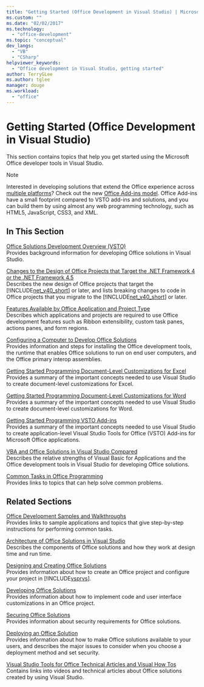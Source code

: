 ```yaml
---
title: "Getting Started (Office Development in Visual Studio) | Microsoft Docs"
ms.custom: ""
ms.date: "02/02/2017"
ms.technology: 
  - "office-development"
ms.topic: "conceptual"
dev_langs: 
  - "VB"
  - "CSharp"
helpviewer_keywords: 
  - "Office development in Visual Studio, getting started"
author: TerryGLee
ms.author: tglee
manager: douge
ms.workload: 
  - "office"
---
```

# Getting Started (Office Development in Visual Studio)
  This section contains topics that help you get started using the Microsoft Office developer tools in Visual Studio.  
  
> [!NOTE]  
>  Interested in developing solutions that extend the Office experience across [multiple platforms](https://dev.office.com/add-in-availability)? Check out the new [Office Add-ins model](https://dev.office.com/docs/add-ins/overview/office-add-ins). Office Add-ins have a small footprint compared to VSTO add-ins and solutions, and you can build them by using almost any web programming technology, such as HTML5, JavaScript, CSS3, and XML.  
  
## In This Section  
 [Office Solutions Development Overview &#40;VSTO&#41;](../vsto/office-solutions-development-overview-vsto.md)  
 Provides background information for developing Office solutions in Visual Studio.  
  
 [Changes to the Design of Office Projects that Target the .NET Framework 4 or the .NET Framework 4.5](../vsto/changes-to-the-design-of-office-projects-that-target-the-dotnet-framework-4-or-the-dotnet-framework-4-5.md)  
 Describes the new design of Office projects that target the [!INCLUDE[net_v40_short](../sharepoint/includes/net-v40-short-md.md)] or later, and lists breaking changes to code in Office projects that you migrate to the [!INCLUDE[net_v40_short](../sharepoint/includes/net-v40-short-md.md)] or later.  
  
 [Features Available by Office Application and Project Type](../vsto/features-available-by-office-application-and-project-type.md)  
 Describes which applications and projects are required to use Office development features such as Ribbon extensibility, custom task panes, actions panes, and form regions.  
  
 [Configuring a Computer to Develop Office Solutions](../vsto/configuring-a-computer-to-develop-office-solutions.md)  
 Provides information and steps for installing the Office development tools, the runtime that enables Office solutions to run on end user computers, and the Office primary interop assemblies.  
  
 [Getting Started Programming Document-Level Customizations for Excel](../vsto/getting-started-programming-document-level-customizations-for-excel.md)  
 Provides a summary of the important concepts needed to use Visual Studio to create document-level customizations for Excel.  
  
 [Getting Started Programming Document-Level Customizations for Word](../vsto/getting-started-programming-document-level-customizations-for-word.md)  
 Provides a summary of the important concepts needed to use Visual Studio to create document-level customizations for Word.  
  
 [Getting Started Programming VSTO Add-ins](../vsto/getting-started-programming-vsto-add-ins.md)  
 Provides a summary of the important concepts needed to use Visual Studio to create application-level Visual Studio Tools for Office (VSTO) Add-ins for Microsoft Office applications.  
  
 [VBA and Office Solutions in Visual Studio Compared](../vsto/vba-and-office-solutions-in-visual-studio-compared.md)  
 Describes the relative strengths of Visual Basic for Applications and the Office development tools in Visual Studio for developing Office solutions.  
  
 [Common Tasks in Office Programming](../vsto/common-tasks-in-office-programming.md)  
 Provides links to topics that can help solve common problems.  
  
## Related Sections  
 [Office Development Samples and Walkthroughs](../vsto/office-development-samples-and-walkthroughs.md)  
 Provides links to sample applications and topics that give step-by-step instructions for performing common tasks.  
  
 [Architecture of Office Solutions in Visual Studio](../vsto/architecture-of-office-solutions-in-visual-studio.md)  
 Describes the components of Office solutions and how they work at design time and run time.  
  
 [Designing and Creating Office Solutions](../vsto/designing-and-creating-office-solutions.md)  
 Provides information about how to create an Office project and configure your project in [!INCLUDE[vsprvs](../sharepoint/includes/vsprvs-md.md)].  
  
 [Developing Office Solutions](../vsto/developing-office-solutions.md)  
 Provides information about how to implement code and user interface customizations in an Office project.  
  
 [Securing Office Solutions](../vsto/securing-office-solutions.md)  
 Provides information about security requirements for Office solutions.  
  
 [Deploying an Office Solution](../vsto/deploying-an-office-solution.md)  
 Provides information about how to make Office solutions available to your users, and describes the major issues to consider when you choose a deployment method and set security.  
  
 [Visual Studio Tools for Office Technical Articles and Visual How Tos](http://go.microsoft.com/fwlink/?LinkID=106640)  
 Contains links into videos and technical articles about Office solutions created by using Visual Studio.  
  
  